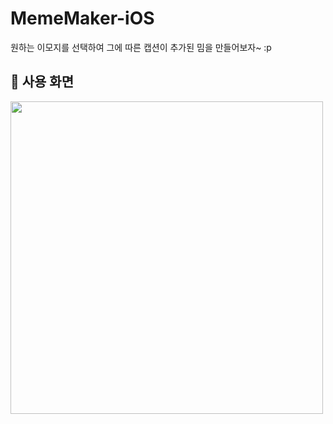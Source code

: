 # MemeMaker-iOS
원하는 이모지를 선택하여 그에 따른 캡션이 추가된 밈을 만들어보자~ :p

## 📲 사용 화면
<img src="https://user-images.githubusercontent.com/50159740/152683648-93d9aa5c-d680-41ec-8b9d-6c05a76b4739.gif" height="500px">
